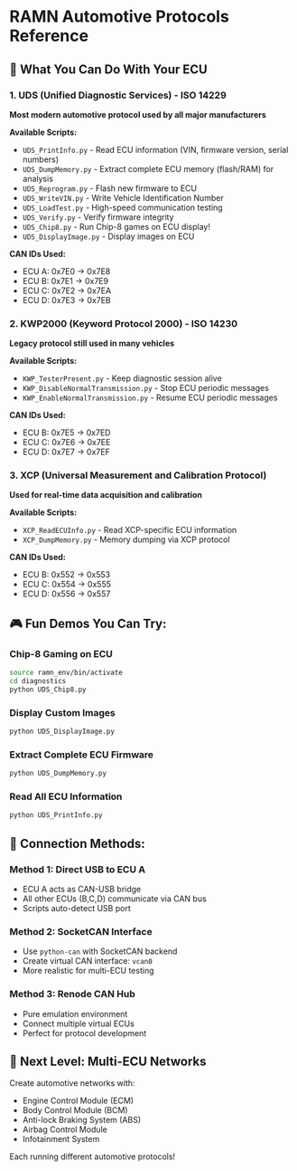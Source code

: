 # RAMN Automotive Protocols Reference

## 🚗 What You Can Do With Your ECU

### **1. UDS (Unified Diagnostic Services) - ISO 14229**
**Most modern automotive protocol used by all major manufacturers**

**Available Scripts:**
- `UDS_PrintInfo.py` - Read ECU information (VIN, firmware version, serial numbers)
- `UDS_DumpMemory.py` - Extract complete ECU memory (flash/RAM) for analysis  
- `UDS_Reprogram.py` - Flash new firmware to ECU
- `UDS_WriteVIN.py` - Write Vehicle Identification Number
- `UDS_LoadTest.py` - High-speed communication testing
- `UDS_Verify.py` - Verify firmware integrity
- `UDS_Chip8.py` - Run Chip-8 games on ECU display!
- `UDS_DisplayImage.py` - Display images on ECU

**CAN IDs Used:**
- ECU A: 0x7E0 → 0x7E8  
- ECU B: 0x7E1 → 0x7E9
- ECU C: 0x7E2 → 0x7EA  
- ECU D: 0x7E3 → 0x7EB

### **2. KWP2000 (Keyword Protocol 2000) - ISO 14230**
**Legacy protocol still used in many vehicles**

**Available Scripts:**
- `KWP_TesterPresent.py` - Keep diagnostic session alive
- `KWP_DisableNormalTransmission.py` - Stop ECU periodic messages
- `KWP_EnableNormalTransmission.py` - Resume ECU periodic messages

**CAN IDs Used:**
- ECU B: 0x7E5 → 0x7ED
- ECU C: 0x7E6 → 0x7EE
- ECU D: 0x7E7 → 0x7EF

### **3. XCP (Universal Measurement and Calibration Protocol)**
**Used for real-time data acquisition and calibration**

**Available Scripts:**
- `XCP_ReadECUInfo.py` - Read XCP-specific ECU information
- `XCP_DumpMemory.py` - Memory dumping via XCP protocol

**CAN IDs Used:**
- ECU B: 0x552 → 0x553
- ECU C: 0x554 → 0x555  
- ECU D: 0x556 → 0x557

## 🎮 **Fun Demos You Can Try:**

### **Chip-8 Gaming on ECU**
```bash
source ramn_env/bin/activate
cd diagnostics
python UDS_Chip8.py
```

### **Display Custom Images**  
```bash
python UDS_DisplayImage.py
```

### **Extract Complete ECU Firmware**
```bash  
python UDS_DumpMemory.py
```

### **Read All ECU Information**
```bash
python UDS_PrintInfo.py
```

## 🔧 **Connection Methods:**

### **Method 1: Direct USB to ECU A**
- ECU A acts as CAN-USB bridge
- All other ECUs (B,C,D) communicate via CAN bus
- Scripts auto-detect USB port

### **Method 2: SocketCAN Interface** 
- Use `python-can` with SocketCAN backend
- Create virtual CAN interface: `vcan0`
- More realistic for multi-ECU testing

### **Method 3: Renode CAN Hub**
- Pure emulation environment
- Connect multiple virtual ECUs
- Perfect for protocol development

## 🚀 **Next Level: Multi-ECU Networks**

Create automotive networks with:
- Engine Control Module (ECM) 
- Body Control Module (BCM)
- Anti-lock Braking System (ABS)
- Airbag Control Module
- Infotainment System

Each running different automotive protocols!
